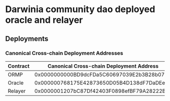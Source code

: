# Darwinia community dao deployed oracle and relayer

## Deployments
### Canonical Cross-chain Deployment Addresses
|  Contract  |  Canonical Cross-chain Deployment Address  |
|------------|--------------------------------------------|
| ORMP       | 0x0000000000BD9dcFDa5C60697039E2b3B28b079b |
| Oracle     | 0x000000768175E42873650D05B4D138dF7DaDEe43 |
| Relayer    | 0x0000001207bC87Df42403F0898efBF79A28222BE |
